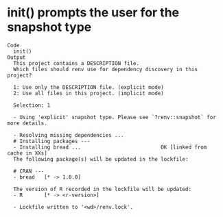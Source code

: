 # init() prompts the user for the snapshot type

    Code
      init()
    Output
      This project contains a DESCRIPTION file.
      Which files should renv use for dependency discovery in this project?
      
      1: Use only the DESCRIPTION file. (explicit mode)
      2: Use all files in this project. (implicit mode)
      
      Selection: 1
      
      - Using 'explicit' snapshot type. Please see `?renv::snapshot` for more details.
      
      - Resolving missing dependencies ... 
      # Installing packages ---
      - Installing bread ...                          OK [linked from cache in XXs]
      The following package(s) will be updated in the lockfile:
      
      # CRAN ---
      - bread   [* -> 1.0.0]
      
      The version of R recorded in the lockfile will be updated:
      - R       [* -> <r-version>]
      
      - Lockfile written to '<wd>/renv.lock'.

